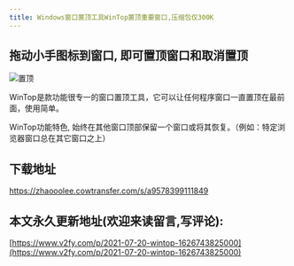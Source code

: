 ```yaml
---
title: Windows窗口置顶工具WinTop置顶重要窗口,压缩包仅300K
---
```




##  拖动小手图标到窗口, 即可置顶窗口和取消置顶



![置顶](https://cdn.fangyuanxiaozhan.com/assets/1626744572031R3RX0Byi.gif)



WinTop是款功能很专一的窗口置顶工具，它可以让任何程序窗口一直置顶在最前面，使用简单。

WinTop功能特色, 始终在其他窗口顶部保留一个窗口或将其恢复。（例如：特定浏览器窗口总在其它窗口之上）



## 下载地址



https://zhaooolee.cowtransfer.com/s/a9578399111849







## 本文永久更新地址(欢迎来读留言,写评论):

[https://www.v2fy.com/p/2021-07-20-wintop-1626743825000](https://www.v2fy.com/p/2021-07-20-wintop-1626743825000)